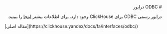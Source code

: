 <div dir="rtl" markdown="1">
# ODBC درایور

درایور رسمی ODBC برای ClickHouse وجود دارد. برای اطلاعات بیشتر [اینجا](https://github.com/yandex/clickhouse-odbc) را ببینید.

</div>
[مقاله اصلی](https://clickhouse.yandex/docs/fa/interfaces/odbc/) <!--hide-->
